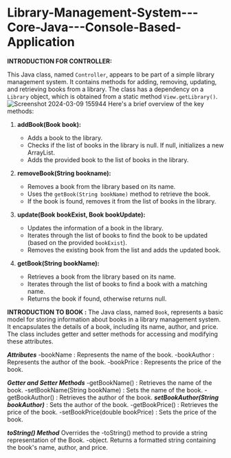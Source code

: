 # Library-Management-System---Core-Java---Console-Based-Application
__INTRODUCTION FOR CONTROLLER:__

This Java class, named `Controller`, appears to be part of a simple library management system. It contains methods for adding, removing, updating, and retrieving books from a library. The class has a dependency on a `Library` object, which is obtained from a static method `View.getLibrary()`.
![Screenshot 2024-03-09 155944](https://github.com/mayankjain02/Library-Management-System---Core-Java---Console-Based-Application/assets/161832255/b2433c7f-80d8-4d18-b41f-e6d139afac3c)
Here's a brief overview of the key methods:

1. **addBook(Book book):**
   - Adds a book to the library.
   - Checks if the list of books in the library is null. If null, initializes a new ArrayList.
   - Adds the provided book to the list of books in the library.

2. **removeBook(String bookname):**
   - Removes a book from the library based on its name.
   - Uses the `getBook(String bookName)` method to retrieve the book.
   - If the book is found, removes it from the list of books in the library.

3. **update(Book bookExist, Book bookUpdate):**
   - Updates the information of a book in the library.
   - Iterates through the list of books to find the book to be updated (based on the provided `bookExist`).
   - Removes the existing book from the list and adds the updated book.

4. **getBook(String bookName):**
   - Retrieves a book from the library based on its name.
   - Iterates through the list of books to find a book with a matching name.
   - Returns the book if found, otherwise returns null.

__INTRODUCTION TO BOOK :__
The Java class, named `Book`, represents a basic model for storing information about books in a library management system. It encapsulates the details of a book, including its name, author, and price. The class includes getter and setter methods for accessing and modifying these attributes.

__*Attributes*__
-bookName
: Represents the name of the book.
-bookAuthor
: Represents the author of the book.
-bookPrice
: Represents the price of the book.

__*Getter and Setter Methods*__
-getBookName()
: Retrieves the name of the book.
-setBookName(String bookName)
: Sets the name of the book.
-getBookAuthor()
: Retrieves the author of the book.
__*setBookAuthor(String bookAuthor)*__
: Sets the author of the book.
-getBookPrice()
: Retrieves the price of the book.
-setBookPrice(double bookPrice)
: Sets the price of the book.

__*toString() Method*__
Overrides the
-toString() method to provide a string representation of the Book.
-object.
Returns a formatted string containing the book's name, author, and price.
